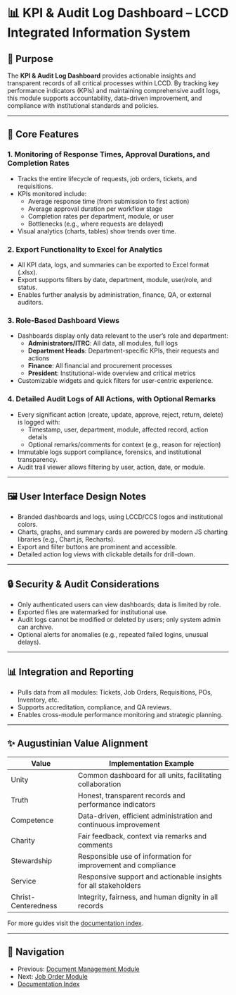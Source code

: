 # 📊 KPI & Audit Log Dashboard – LCCD Integrated Information System

## 🎯 Purpose
The **KPI & Audit Log Dashboard** provides actionable insights and transparent records of all critical processes within LCCD. By tracking key performance indicators (KPIs) and maintaining comprehensive audit logs, this module supports accountability, data-driven improvement, and compliance with institutional standards and policies.

---

## 🧩 Core Features

### 1. Monitoring of Response Times, Approval Durations, and Completion Rates
- Tracks the entire lifecycle of requests, job orders, tickets, and requisitions.
- KPIs monitored include:
  - Average response time (from submission to first action)
  - Average approval duration per workflow stage
  - Completion rates per department, module, or user
  - Bottlenecks (e.g., where requests are delayed)
- Visual analytics (charts, tables) show trends over time.

### 2. Export Functionality to Excel for Analytics
- All KPI data, logs, and summaries can be exported to Excel format (.xlsx).
- Export supports filters by date, department, module, user/role, and status.
- Enables further analysis by administration, finance, QA, or external auditors.

### 3. Role-Based Dashboard Views
- Dashboards display only data relevant to the user’s role and department:
  - **Administrators/ITRC**: All data, all modules, full logs
  - **Department Heads**: Department-specific KPIs, their requests and actions
  - **Finance**: All financial and procurement processes
  - **President**: Institutional-wide overview and critical metrics
- Customizable widgets and quick filters for user-centric experience.

### 4. Detailed Audit Logs of All Actions, with Optional Remarks
- Every significant action (create, update, approve, reject, return, delete) is logged with:
  - Timestamp, user, department, module, affected record, action details
  - Optional remarks/comments for context (e.g., reason for rejection)
- Immutable logs support compliance, forensics, and institutional transparency.
- Audit trail viewer allows filtering by user, action, date, or module.

---

## 🖼️ User Interface Design Notes
- Branded dashboards and logs, using LCCD/CCS logos and institutional colors.
- Charts, graphs, and summary cards are powered by modern JS charting libraries (e.g., Chart.js, Recharts).
- Export and filter buttons are prominent and accessible.
- Detailed action log views with clickable details for drill-down.

---

## 🔒 Security & Audit Considerations
- Only authenticated users can view dashboards; data is limited by role.
- Exported files are watermarked for institutional use.
- Audit logs cannot be modified or deleted by users; only system admin can archive.
- Optional alerts for anomalies (e.g., repeated failed logins, unusual delays).

---

## 📊 Integration and Reporting
- Pulls data from all modules: Tickets, Job Orders, Requisitions, POs, Inventory, etc.
- Supports accreditation, compliance, and QA reviews.
- Enables cross-module performance monitoring and strategic planning.

---

## ✨ Augustinian Value Alignment
| Value           | Implementation Example                                           |
|-----------------|-----------------------------------------------------------------|
| Unity           | Common dashboard for all units, facilitating collaboration      |
| Truth           | Honest, transparent records and performance indicators          |
| Competence      | Data-driven, efficient administration and continuous improvement|
| Charity         | Fair feedback, context via remarks and comments                 |
| Stewardship     | Responsible use of information for improvement and compliance   |
| Service         | Responsive support and actionable insights for all stakeholders |
| Christ-Centeredness | Integrity, fairness, and human dignity in all records      |

For more guides visit the [documentation index](README.md).

---

## 🚀 Navigation
- Previous: [Document Management Module](document-management-module.md)
- Next: [Job Order Module](job-order-module.md)
- [Documentation Index](README.md)
